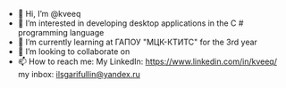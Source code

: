 - 👋 Hi, I’m @kveeq
- 👀 I’m interested in developing desktop applications in the C # programming language
- 🌱 I’m currently learning at ГАПОУ "МЦК-КТИТС" for the 3rd year
- 💞️ I’m looking to collaborate on 
- 📫 How to reach me: My LinkedIn: https://www.linkedin.com/in/kveeq/  my inbox: ilsgarifullin@yandex.ru

<!---
kveeq/kveeq is a ✨ special ✨ repository because its `README.md` (this file) appears on your GitHub profile.
You can click the Preview link to take a look at your changes.
--->

